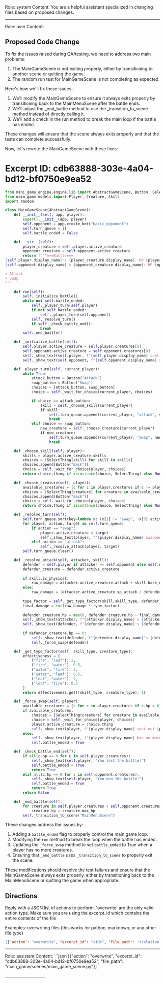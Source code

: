 Role: system
Content: You are a helpful assistant specialized in changing files based on proposed changes.
__________________
Role: user
Content: 
## Proposed Code Change
To fix the issues raised during QA/testing, we need to address two main problems:

1. The MainGameScene is not exiting properly, either by transitioning to another scene or quitting the game.
2. The random run test for MainGameScene is not completing as expected.

Here's how we'll fix these issues:

1. We'll modify the MainGameScene to ensure it always exits properly by transitioning back to the MainMenuScene after the battle ends.
2. We'll adjust the _end_battle method to use the _transition_to_scene method instead of directly calling it.
3. We'll add a check in the run method to break the main loop if the battle has ended.

These changes will ensure that the scene always exits properly and that the tests can complete successfully.

Now, let's rewrite the MainGameScene with these fixes:

# Excerpt ID: cdb63888-303e-4a04-bd12-bf0750e9ea52
```python main_game/scenes/main_game_scene.py
from mini_game_engine.engine.lib import AbstractGameScene, Button, SelectThing
from main_game.models import Player, Creature, Skill
import random

class MainGameScene(AbstractGameScene):
    def __init__(self, app, player):
        super().__init__(app, player)
        self.opponent = app.create_bot("basic_opponent")
        self.turn_queue = []
        self.battle_ended = False

    def __str__(self):
        player_creature = self.player.active_creature
        opponent_creature = self.opponent.active_creature
        return f"""===Battle===
{self.player.display_name}'s {player_creature.display_name}: HP {player_creature.hp}/{player_creature.max_hp}
{self.opponent.display_name}'s {opponent_creature.display_name}: HP {opponent_creature.hp}/{opponent_creature.max_hp}

> Attack
> Swap
"""

    def run(self):
        self._initialize_battle()
        while not self.battle_ended:
            self._player_turn(self.player)
            if not self.battle_ended:
                self._player_turn(self.opponent)
            self._resolve_turn()
            if self._check_battle_end():
                break
        self._end_battle()

    def _initialize_battle(self):
        self.player.active_creature = self.player.creatures[0]
        self.opponent.active_creature = self.opponent.creatures[0]
        self._show_text(self.player, f"{self.player.display_name} sent out {self.player.active_creature.display_name}!")
        self._show_text(self.opponent, f"{self.opponent.display_name} sent out {self.opponent.active_creature.display_name}!")

    def _player_turn(self, current_player):
        while True:
            attack_button = Button("Attack")
            swap_button = Button("Swap")
            choices = [attack_button, swap_button]
            choice = self._wait_for_choice(current_player, choices)

            if choice == attack_button:
                skill = self._choose_skill(current_player)
                if skill:
                    self.turn_queue.append((current_player, "attack", skill))
                    break
            elif choice == swap_button:
                new_creature = self._choose_creature(current_player)
                if new_creature:
                    self.turn_queue.append((current_player, "swap", new_creature))
                    break

    def _choose_skill(self, player):
        skills = player.active_creature.skills
        choices = [SelectThing(skill) for skill in skills]
        choices.append(Button("Back"))
        choice = self._wait_for_choice(player, choices)
        return choice.thing if isinstance(choice, SelectThing) else None

    def _choose_creature(self, player):
        available_creatures = [c for c in player.creatures if c != player.active_creature and c.hp > 0]
        choices = [SelectThing(creature) for creature in available_creatures]
        choices.append(Button("Back"))
        choice = self._wait_for_choice(player, choices)
        return choice.thing if isinstance(choice, SelectThing) else None

    def _resolve_turn(self):
        self.turn_queue.sort(key=lambda x: (x[1] != "swap", -x[0].active_creature.speed))
        for player, action, target in self.turn_queue:
            if action == "swap":
                player.active_creature = target
                self._show_text(player, f"{player.display_name} swapped to {target.display_name}!")
            elif action == "attack":
                self._resolve_attack(player, target)
        self.turn_queue.clear()

    def _resolve_attack(self, attacker, skill):
        defender = self.player if attacker == self.opponent else self.opponent
        defender_creature = defender.active_creature
        
        if skill.is_physical:
            raw_damage = attacker.active_creature.attack + skill.base_damage - defender_creature.defense
        else:
            raw_damage = (attacker.active_creature.sp_attack / defender_creature.sp_defense) * skill.base_damage
        
        type_factor = self._get_type_factor(skill.skill_type, defender_creature.creature_type)
        final_damage = int(raw_damage * type_factor)
        
        defender_creature.hp = max(0, defender_creature.hp - final_damage)
        self._show_text(attacker, f"{attacker.display_name}'s {attacker.active_creature.display_name} used {skill.display_name}!")
        self._show_text(defender, f"{defender.display_name}'s {defender_creature.display_name} took {final_damage} damage!")
        
        if defender_creature.hp == 0:
            self._show_text(defender, f"{defender.display_name}'s {defender_creature.display_name} fainted!")
            self._force_swap(defender)

    def _get_type_factor(self, skill_type, creature_type):
        effectiveness = {
            ("fire", "leaf"): 2,
            ("fire", "water"): 0.5,
            ("water", "fire"): 2,
            ("water", "leaf"): 0.5,
            ("leaf", "water"): 2,
            ("leaf", "fire"): 0.5
        }
        return effectiveness.get((skill_type, creature_type), 1)

    def _force_swap(self, player):
        available_creatures = [c for c in player.creatures if c.hp > 0]
        if available_creatures:
            choices = [SelectThing(creature) for creature in available_creatures]
            choice = self._wait_for_choice(player, choices)
            player.active_creature = choice.thing
            self._show_text(player, f"{player.display_name} sent out {player.active_creature.display_name}!")
        else:
            self._show_text(player, f"{player.display_name} has no more creatures able to battle!")
            self.battle_ended = True

    def _check_battle_end(self):
        if all(c.hp == 0 for c in self.player.creatures):
            self._show_text(self.player, "You lost the battle!")
            self.battle_ended = True
            return True
        elif all(c.hp == 0 for c in self.opponent.creatures):
            self._show_text(self.player, "You won the battle!")
            self.battle_ended = True
            return True
        return False

    def _end_battle(self):
        for creature in self.player.creatures + self.opponent.creatures:
            creature.hp = creature.max_hp
        self._transition_to_scene("MainMenuScene")
```

These changes address the issues by:

1. Adding a `battle_ended` flag to properly control the main game loop.
2. Modifying the `run` method to break the loop when the battle has ended.
3. Updating the `_force_swap` method to set `battle_ended` to True when a player has no more creatures.
4. Ensuring that `_end_battle` uses `_transition_to_scene` to properly exit the scene.

These modifications should resolve the test failures and ensure that the MainGameScene always exits properly, either by transitioning back to the MainMenuScene or quitting the game when appropriate.

## Directions
Reply with a JSON list of actions to perform. 'overwrite' are the only valid action type. 
Make sure you are using the excerpt_id which contains the entire contents of the file

Examples:
overwriting files (this works for python, markdown, or any other file type)
```json output_example1
[{"action": "overwrite", "excerpt_id": "<id>", "file_path": "<relative file path>"}]
```

__________________
Role: assistant
Content: ```json
[{"action": "overwrite", "excerpt_id": "cdb63888-303e-4a04-bd12-bf0750e9ea52", "file_path": "main_game/scenes/main_game_scene.py"}]
```
__________________
